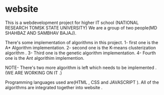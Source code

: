 # website
This is a webdevelopment project for higher IT school (NATIONAL RESEARCH TOMSK STATE UNIVERSITY)
We are a group of two people(MD SHAHBAZ AND SAMBHAV BAJAJ).

There's some implementation of algorithms in this project.
1- first one is the A* Algorithm implementation.
2- second one is the K-means clusterization algorithm .
3- Third one is the genetic algorithm implementation.
4- Fourth one is the Ant algorithim implemention.

NOTE- There's two more algorithm is left which needs to be implemented .
(WE ARE WORKING ON IT .)

Programming languages used are(HTML , CSS and JAVASCRIPT ).
All of the algorithms are integrated together into website .
